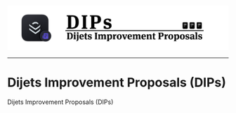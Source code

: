 <div align="center">
  <img src="resources/dips-github-repo.png?raw=true">
</div>

----

# Dijets Improvement Proposals (DIPs)

Dijets Improvement Proposals (DIPs)